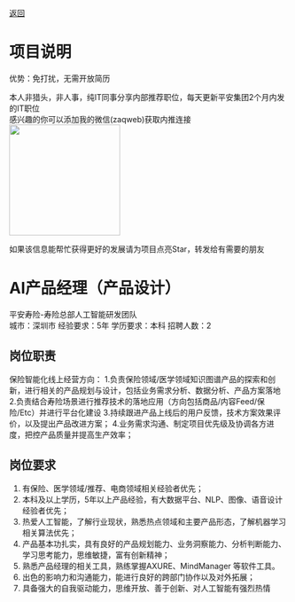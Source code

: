 [返回](../../)

# 项目说明

优势：免打扰，无需开放简历

本人非猎头，非人事，纯IT同事分享内部推荐职位，每天更新平安集团2个月内发的IT职位  
感兴趣的你可以添加我的微信(zaqweb)获取内推连接  
<img src="https://github.com/zaqweb/PA-IT-JOBS/blob/master/WechatICode.jpeg"  height="200" width="200">

如果该信息能帮忙获得更好的发展请为项目点亮Star，转发给有需要的朋友

# AI产品经理（产品设计）
平安寿险-寿险总部人工智能研发团队  
城市：深圳市 经验要求：5年 学历要求：本科  招聘人数：2

## 岗位职责
保险智能化线上经营方向：
1.负责保险领域/医学领域知识图谱产品的探索和创新，进行相关的产品规划与设计，包括业务需求分析、数据分析、产品方案落地
2.负责结合寿险场景进行推荐技术的落地应用（方向包括商品/内容Feed/保险/Etc）并进行平台化建设
3.持续跟进产品上线后的用户反馈，技术方案效果评价，以及提出产品改进方案；
4.业务需求沟通、制定项目优先级及协调各方进度，把控产品质量并提高生产效率；

## 岗位要求
1. 有保险、医学领域/推荐、电商领域相关经验者优先；
2. 本科及以上学历，5年以上产品经验，有大数据平台、NLP、图像、语音设计经验者优先；
3. 热爱人工智能，了解行业现状，熟悉热点领域和主要产品形态，了解机器学习相关算法优先；
4. 产品基本功扎实，具有良好的产品规划能力、业务洞察能力、分析判断能力、学习思考能力，思维敏捷，富有创新精神；
5. 熟悉产品经理的相关工具，熟练掌握AXURE、MindManager 等软件工具。
6. 出色的影响力和沟通能力，能进行良好的跨部门协作以及对外拓展；
7. 具备强大的自我驱动能力，思维开放、善于创新、对人工智能有强烈热情




